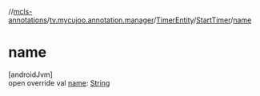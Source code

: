 //[mcls-annotations](../../../../index.md)/[tv.mycujoo.annotation.manager](../../index.md)/[TimerEntity](../index.md)/[StartTimer](index.md)/[name](name.md)

# name

[androidJvm]\
open override val [name](name.md): [String](https://kotlinlang.org/api/latest/jvm/stdlib/kotlin/-string/index.html)
